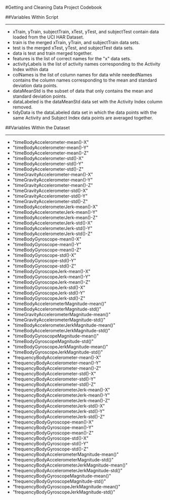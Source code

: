 #Getting and Cleaning Data Project Codebook

##Variables Within Script

***

* xTrain, yTrain, subjectTrain, xTest, yTest, and subjectTest contain data loaded from the UCI HAR Dataset.
* train is the merged xTrain, yTrain, and subjectTrain data sets.
* test is the merged xTest, yTest, and subjectTest data sets.
* data is test and train merged together.
* features is the list of correct names for the "x" data sets.
* activityLabels is the list of activity names corresponding to the Activity Index within data
* colNames is the list of column names for data while neededNames contains the column names corresponding to the mean and standard deviation data points.
* dataMeanStd is the subset of data that only contains the mean and standard deviation points.
* dataLabeled is the dataMeanStd data set with the Activity Index column removed.
* tidyData is the dataLabeled data set in which the data points with the same Activity and Subject Index data points are averaged together.

##Variables Within the Dataset

***

* "timeBodyAccelerometer-mean()-X"                
* "timeBodyAccelerometer-mean()-Y"                
* "timeBodyAccelerometer-mean()-Z"                
* "timeBodyAccelerometer-std()-X"                 
* "timeBodyAccelerometer-std()-Y"                 
* "timeBodyAccelerometer-std()-Z"                 
* "timeGravityAccelerometer-mean()-X"             
* "timeGravityAccelerometer-mean()-Y"             
* "timeGravityAccelerometer-mean()-Z"             
* "timeGravityAccelerometer-std()-X"              
* "timeGravityAccelerometer-std()-Y"              
* "timeGravityAccelerometer-std()-Z"              
* "timeBodyAccelerometerJerk-mean()-X"            
* "timeBodyAccelerometerJerk-mean()-Y"            
* "timeBodyAccelerometerJerk-mean()-Z"            
* "timeBodyAccelerometerJerk-std()-X"             
* "timeBodyAccelerometerJerk-std()-Y"             
* "timeBodyAccelerometerJerk-std()-Z"             
* "timeBodyGyroscope-mean()-X"                    
* "timeBodyGyroscope-mean()-Y"                    
* "timeBodyGyroscope-mean()-Z"                    
* "timeBodyGyroscope-std()-X"                     
* "timeBodyGyroscope-std()-Y"                     
* "timeBodyGyroscope-std()-Z"                     
* "timeBodyGyroscopeJerk-mean()-X"                
* "timeBodyGyroscopeJerk-mean()-Y"                
* "timeBodyGyroscopeJerk-mean()-Z"                
* "timeBodyGyroscopeJerk-std()-X"                 
* "timeBodyGyroscopeJerk-std()-Y"                 
* "timeBodyGyroscopeJerk-std()-Z"                 
* "timeBodyAccelerometerMagnitude-mean()"         
* "timeBodyAccelerometerMagnitude-std()"          
* "timeGravityAccelerometerMagnitude-mean()"      
* "timeGravityAccelerometerMagnitude-std()"       
* "timeBodyAccelerometerJerkMagnitude-mean()"     
* "timeBodyAccelerometerJerkMagnitude-std()"      
* "timeBodyGyroscopeMagnitude-mean()"             
* "timeBodyGyroscopeMagnitude-std()"              
* "timeBodyGyroscopeJerkMagnitude-mean()"         
* "timeBodyGyroscopeJerkMagnitude-std()"          
* "frequencyBodyAccelerometer-mean()-X"           
* "frequencyBodyAccelerometer-mean()-Y"           
* "frequencyBodyAccelerometer-mean()-Z"           
* "frequencyBodyAccelerometer-std()-X"            
* "frequencyBodyAccelerometer-std()-Y"            
* "frequencyBodyAccelerometer-std()-Z"            
* "frequencyBodyAccelerometerJerk-mean()-X"       
* "frequencyBodyAccelerometerJerk-mean()-Y"       
* "frequencyBodyAccelerometerJerk-mean()-Z"       
* "frequencyBodyAccelerometerJerk-std()-X"        
* "frequencyBodyAccelerometerJerk-std()-Y"        
* "frequencyBodyAccelerometerJerk-std()-Z"        
* "frequencyBodyGyroscope-mean()-X"               
* "frequencyBodyGyroscope-mean()-Y"               
* "frequencyBodyGyroscope-mean()-Z"               
* "frequencyBodyGyroscope-std()-X"                
* "frequencyBodyGyroscope-std()-Y"                
* "frequencyBodyGyroscope-std()-Z"                
* "frequencyBodyAccelerometerMagnitude-mean()"    
* "frequencyBodyAccelerometerMagnitude-std()"     
* "frequencyBodyAccelerometerJerkMagnitude-mean()"
* "frequencyBodyAccelerometerJerkMagnitude-std()" 
* "frequencyBodyGyroscopeMagnitude-mean()"        
* "frequencyBodyGyroscopeMagnitude-std()"         
* "frequencyBodyGyroscopeJerkMagnitude-mean()"    
* "frequencyBodyGyroscopeJerkMagnitude-std()"  